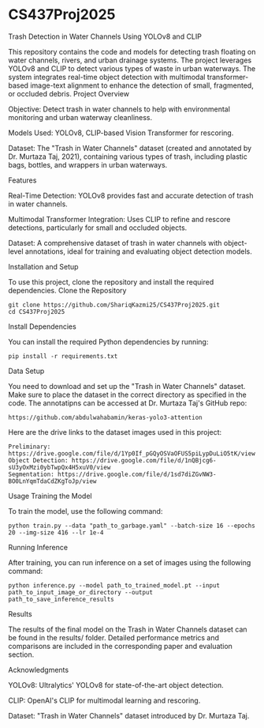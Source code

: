 # CS437Proj2025

Trash Detection in Water Channels Using YOLOv8 and CLIP

This repository contains the code and models for detecting trash floating on water channels, rivers, and urban drainage systems. The project leverages YOLOv8 and CLIP to detect various types of waste in urban waterways. The system integrates real-time object detection with multimodal transformer-based image-text alignment to enhance the detection of small, fragmented, or occluded debris.
Project Overview

Objective: Detect trash in water channels to help with environmental monitoring and urban waterway cleanliness.

Models Used: YOLOv8, CLIP-based Vision Transformer for rescoring.

Dataset: The "Trash in Water Channels" dataset (created and annotated by Dr. Murtaza Taj, 2021), containing various types of trash, including plastic bags, bottles, and wrappers in urban waterways.

Features

Real-Time Detection: YOLOv8 provides fast and accurate detection of trash in water channels.

Multimodal Transformer Integration: Uses CLIP to refine and rescore detections, particularly for small and occluded objects.

Dataset: A comprehensive dataset of trash in water channels with object-level annotations, ideal for training and evaluating object detection models.

Installation and Setup

To use this project, clone the repository and install the required dependencies.
Clone the Repository


    git clone https://github.com/ShariqKazmi25/CS437Proj2025.git
    cd CS437Proj2025

Install Dependencies

You can install the required Python dependencies by running:
   
    pip install -r requirements.txt

Data Setup

You need to download and set up the "Trash in Water Channels" dataset. Make sure to place the dataset in the correct directory as specified in the code.
The annotatipns can be accessed at Dr. Murtaza Taj's GitHub repo: 
        
    https://github.com/abdulwahabamin/keras-yolo3-attention

Here are the drive links to the dataset images used in this project:
     
    Preliminary: https://drive.google.com/file/d/1Yp0If_pGQyOSVaOFUS5piLypDuLiO5tK/view
    Object Detection: https://drive.google.com/file/d/1nQBjcg6-sU3yOxMzi0ybTwpQx4H5xuV0/view
    Segmentation: https://drive.google.com/file/d/1sd7diZGvNW3-BO0LnYqmTdaCdZKgToJp/view
Usage
Training the Model

To train the model, use the following command:

    python train.py --data "path_to_garbage.yaml" --batch-size 16 --epochs 20 --img-size 416 --lr 1e-4

    
Running Inference

After training, you can run inference on a set of images using the following command:

    python inference.py --model path_to_trained_model.pt --input path_to_input_image_or_directory --output path_to_save_inference_results


Results

The results of the final model on the Trash in Water Channels dataset can be found in the results/ folder. Detailed performance metrics and comparisons are included in the corresponding paper and evaluation section.

Acknowledgments

YOLOv8: Ultralytics' YOLOv8 for state-of-the-art object detection.

CLIP: OpenAI's CLIP for multimodal learning and rescoring.

Dataset: "Trash in Water Channels" dataset introduced by Dr. Murtaza Taj.
